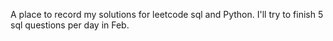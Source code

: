 A place to record my solutions for leetcode sql and Python. I'll try to finish 5 sql questions per day in Feb.

